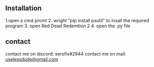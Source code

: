 ## Installation
1.open a cmd promt
2. wright "pip install psutil" to insall the required program
3. open Red Dead Redemtion 2
4. open the .py file

## contact

contact me on discord: serofix#2944
contact me on mail: uselessdude@gmail.com
